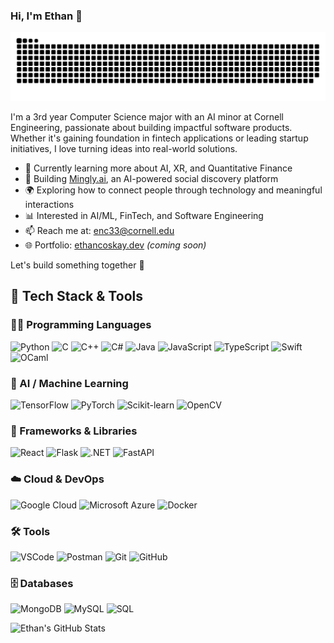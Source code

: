 ### Hi, I'm Ethan 👋

<div align="center">
  <picture>
  <source
    media="(prefers-color-scheme: dark)"
    srcset="https://raw.githubusercontent.com/platane/snk/output/github-contribution-grid-snake-dark.svg"
  />
  <source
    media="(prefers-color-scheme: light)"
    srcset="https://raw.githubusercontent.com/platane/snk/output/github-contribution-grid-snake.svg"
  />
  <img
    alt="github contribution grid snake animation"
    src="https://raw.githubusercontent.com/platane/snk/output/github-contribution-grid-snake.svg"
  />
</picture>
</div>

I'm a 3rd year Computer Science major with an AI minor at Cornell Engineering, passionate about building impactful software products. Whether it's gaining foundation in fintech applications or leading startup initiatives, I love turning ideas into real-world solutions.

- 🧠 Currently learning more about AI, XR, and Quantitative Finance  
- 🔧 Building [Mingly.ai](https://github.com/EcSky19/Mingly), an AI-powered social discovery platform  
- 🌍 Exploring how to connect people through technology and meaningful interactions  
- 📊 Interested in AI/ML, FinTech, and Software Engineering  
- 📫 Reach me at: [enc33@cornell.edu](mailto:enc33@cornell.edu)  
- 🌐 Portfolio: [ethancoskay.dev](https://ethancoskay.dev) _(coming soon)_

Let's build something together 🚀

## 🧰 Tech Stack & Tools

### 👨‍💻 Programming Languages
<p align="left">
  <img src="https://cdn.jsdelivr.net/gh/devicons/devicon/icons/python/python-original.svg" height="40" alt="Python" />
  <img src="https://cdn.jsdelivr.net/gh/devicons/devicon/icons/c/c-original.svg" height="40" alt="C" />
  <img src="https://cdn.jsdelivr.net/gh/devicons/devicon/icons/cplusplus/cplusplus-original.svg" height="40" alt="C++" />
  <img src="https://cdn.jsdelivr.net/gh/devicons/devicon/icons/csharp/csharp-original.svg" height="40" alt="C#" />
  <img src="https://cdn.jsdelivr.net/gh/devicons/devicon/icons/java/java-original.svg" height="40" alt="Java" />
  <img src="https://cdn.jsdelivr.net/gh/devicons/devicon/icons/javascript/javascript-original.svg" height="40" alt="JavaScript" />
  <img src="https://cdn.jsdelivr.net/gh/devicons/devicon/icons/typescript/typescript-original.svg" height="40" alt="TypeScript" />
  <img src="https://cdn.jsdelivr.net/gh/devicons/devicon/icons/swift/swift-original.svg" height="40" alt="Swift" />
  <img src="https://cdn.jsdelivr.net/gh/devicons/devicon/icons/ocaml/ocaml-original.svg" height="40" alt="OCaml" />
</p>

### 🧠 AI / Machine Learning
<p align="left">
  <img src="https://cdn.jsdelivr.net/gh/devicons/devicon/icons/tensorflow/tensorflow-original.svg" height="40" alt="TensorFlow" />
  <img src="https://cdn.jsdelivr.net/gh/devicons/devicon/icons/pytorch/pytorch-original.svg" height="40" alt="PyTorch" />
  <img src="https://upload.wikimedia.org/wikipedia/commons/0/05/Scikit_learn_logo_small.svg" height="40" alt="Scikit-learn" />
  <img src="https://upload.wikimedia.org/wikipedia/commons/3/32/OpenCV_Logo_with_text_svg_version.svg" height="40" alt="OpenCV" />
</p>

### 🧰 Frameworks & Libraries
<p align="left">
  <img src="https://cdn.jsdelivr.net/gh/devicons/devicon/icons/react/react-original.svg" height="40" alt="React" />
  <img src="https://cdn.jsdelivr.net/gh/devicons/devicon/icons/flask/flask-original.svg" height="40" alt="Flask" />
  <img src="https://cdn.jsdelivr.net/gh/devicons/devicon/icons/dot-net/dot-net-original.svg" height="40" alt=".NET" />
  <img src="https://cdn.jsdelivr.net/gh/devicons/devicon/icons/fastapi/fastapi-original.svg" height="40" alt="FastAPI" />
</p>

### ☁️ Cloud & DevOps
<p align="left">
  <img src="https://cdn.jsdelivr.net/gh/devicons/devicon/icons/googlecloud/googlecloud-original.svg" height="40" alt="Google Cloud" />
  <img src="https://cdn.jsdelivr.net/gh/devicons/devicon/icons/azure/azure-original.svg" height="40" alt="Microsoft Azure" />
  <img src="https://cdn.jsdelivr.net/gh/devicons/devicon/icons/docker/docker-original.svg" height="40" alt="Docker" />
</p>

### 🛠️ Tools
<p align="left">
  <img src="https://cdn.jsdelivr.net/gh/devicons/devicon/icons/vscode/vscode-original.svg" height="40" alt="VSCode" />
  <img src="https://cdn.jsdelivr.net/gh/devicons/devicon/icons/postman/postman-original.svg" height="40" alt="Postman" />
  <img src="https://cdn.jsdelivr.net/gh/devicons/devicon/icons/git/git-original.svg" height="40" alt="Git" />
  <img src="https://icon-icons.com/icon/github-logo/229278" height="40" alt="GitHub" />
</p>

### 🗄️ Databases
<p align="left">
  <img src="https://cdn.jsdelivr.net/gh/devicons/devicon/icons/mongodb/mongodb-original.svg" height="40" alt="MongoDB" />
  <img src="https://cdn.jsdelivr.net/gh/devicons/devicon/icons/mysql/mysql-original.svg" height="40" alt="MySQL" />
  <img src="https://cdn.jsdelivr.net/gh/devicons/devicon/icons/sqlite/sqlite-original.svg" height="40" alt="SQL" />
</p>



![Ethan's GitHub Stats](https://github-readme-stats.vercel.app/api?username=EcSky19&show_icons=true&theme=default&bg_color=00000000)

